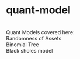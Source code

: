 # quant-model
<br>Quant Models covered here:
<br> Randomness of Assets
<br> Binomial Tree 
<br> Black sholes model
